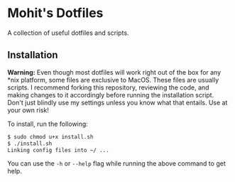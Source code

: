 # Mohit's Dotfiles

A collection of useful dotfiles and scripts.

## Installation

**Warning:** Even though most dotfiles will work right out of the box for any
\*nix platform, some files are exclusive to MacOS. These files are usually
scripts. I recommend forking this repository, reviewing the code, and making
changes to it accordingly before running the installation script.
Don't just blindly use my settings unless you know what that entails.
Use at your own risk!

To install, run the following:

```zsh
$ sudo chmod u+x install.sh
$ ./install.sh
Linking config files into ~/ ...
```

You can use the `-h` or `--help` flag while running the above command to get
help.
